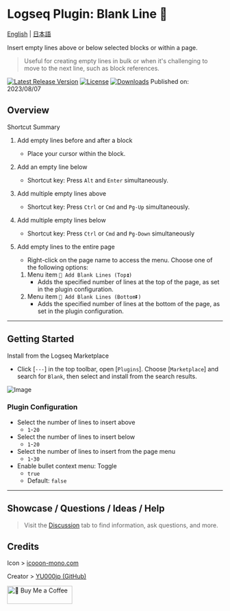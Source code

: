 # Logseq Plugin: Blank Line 🦢

[English](https://github.com/YU000jp/logseq-plugin-blank-line) | [日本語](https://github.com/YU000jp/logseq-plugin-blank-line/blob/main/readme.ja.md)

Insert empty lines above or below selected blocks or within a page.
> Useful for creating empty lines in bulk or when it's challenging to move to the next line, such as block references.

[![Latest Release Version](https://img.shields.io/github/v/release/YU000jp/logseq-plugin-blank-line)](https://github.com/YU000jp/logseq-plugin-blank-line/releases)
[![License](https://img.shields.io/github/license/YU000jp/logseq-plugin-blank-line?color=blue)](https://github.com/YU000jp/logseq-plugin-blank-line/LICENSE)
[![Downloads](https://img.shields.io/github/downloads/YU000jp/logseq-plugin-blank-line/total.svg)](https://github.com/YU000jp/logseq-plugin-blank-line/releases)
  Published on: 2023/08/07

## Overview

Shortcut Summary

  1. Add empty lines before and after a block
     - Place your cursor within the block.
  2. Add an empty line below
     - Shortcut key: Press `Alt` and `Enter` simultaneously.
  3. Add multiple empty lines above
     - Shortcut key: Press `Ctrl` or `Cmd` and `Pg-Up` simultaneously.
  4. Add multiple empty lines below
     - Shortcut key: Press `Ctrl` or `Cmd` and `Pg-Down` simultaneously

  1. Add empty lines to the entire page
     - Right-click on the page name to access the menu. Choose one of the following options:
     1. Menu item `🦢 Add Blank Lines (Top⏫)`
        - Adds the specified number of lines at the top of the page, as set in the plugin configuration.
     2. Menu item `🦢 Add Blank Lines (Bottom⏬)`
        - Adds the specified number of lines at the bottom of the page, as set in the plugin configuration.

---

## Getting Started

Install from the Logseq Marketplace

   - Click [`---`] in the top toolbar, open [`Plugins`]. Choose [`Marketplace`] and search for `Blank`, then select and install from the search results.

  ![Image](https://github.com/YU000jp/logseq-plugin-blank-line/assets/111847207/668cace9-8da2-4b90-91f7-4353f073c911)

### Plugin Configuration

- Select the number of lines to insert above
  - `1`-`20`
- Select the number of lines to insert below
  - `1`-`20`
- Select the number of lines to insert from the page menu
  - `1`-`30`
- Enable bullet context menu: Toggle
  - `true`
  - Default: `false`

---

## Showcase / Questions / Ideas / Help

> Visit the [Discussion](https://github.com/YU000jp/logseq-plugin-blank-line/discussions) tab to find information, ask questions, and more.

## Credits

Icon > [icooon-mono.com](https://icooon-mono.com/14658-%e3%82%b9%e3%83%af%e3%83%b3%e3%83%9c%e3%83%bc%e3%83%88%e3%81%ae%e7%84%a1%e6%96%99%e3%82%a4%e3%83%a9%e3%82%b9%e3%83%883/)

Creator > [YU000jp (GitHub)](https://github.com/YU000jp)

<a href="https://www.buymeacoffee.com/yu000japan" target="_blank"><img src="https://cdn.buymeacoffee.com/buttons/v2/default-violet.png" alt="🍌 Buy Me a Coffee" style="height: 42px;width: 152px" ></a>
